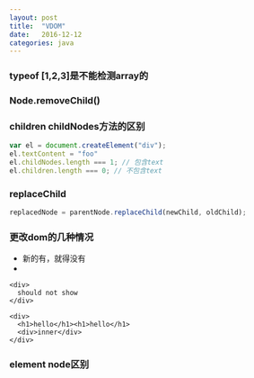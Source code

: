 ```yaml
---
layout: post
title:  "VDOM"
date:   2016-12-12
categories: java
---
```


### typeof [1,2,3]是不能检测array的

### Node.removeChild()

### children childNodes方法的区别

```js
var el = document.createElement("div");
el.textContent = "foo"
el.childNodes.length === 1; // 包含text
el.children.length === 0; // 不包含text
```

### replaceChild

```js
replacedNode = parentNode.replaceChild(newChild, oldChild);
```

### 更改dom的几种情况

* 新的有，就得没有
* 

    <div>
      should not show
    </div>

    <div>
      <h1>hello</h1><h1>hello</h1>
      <div>inner</div>
    </div>

### element node区别

